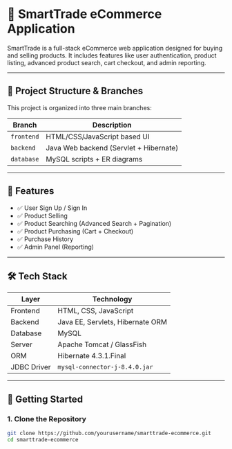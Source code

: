 # 🛒 SmartTrade eCommerce Application

SmartTrade is a full-stack eCommerce web application designed for buying and selling products. It includes features like user authentication, product listing, advanced product search, cart checkout, and admin reporting.

---

## 🔗 Project Structure & Branches

This project is organized into three main branches:

| Branch     | Description                       |
|------------|-----------------------------------|
| `frontend` | HTML/CSS/JavaScript based UI      |
| `backend`  | Java Web backend (Servlet + Hibernate) |
| `database` | MySQL scripts + ER diagrams       |

---

## 📌 Features

- ✅ User Sign Up / Sign In  
- ✅ Product Selling  
- ✅ Product Searching (Advanced Search + Pagination)  
- ✅ Product Purchasing (Cart + Checkout)  
- ✅ Purchase History  
- ✅ Admin Panel (Reporting)

---

## 🛠 Tech Stack

| Layer      | Technology |
|------------|------------|
| Frontend   | HTML, CSS, JavaScript |
| Backend    | Java EE, Servlets, Hibernate ORM |
| Database   | MySQL |
| Server     | Apache Tomcat / GlassFish |
| ORM        | Hibernate 4.3.1.Final |
| JDBC Driver| `mysql-connector-j-8.4.0.jar` |

---

## 🚀 Getting Started

### 1. Clone the Repository

```bash
git clone https://github.com/yourusername/smarttrade-ecommerce.git
cd smarttrade-ecommerce
